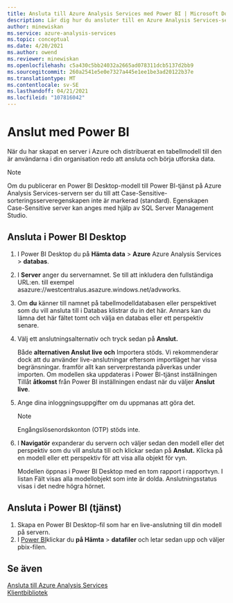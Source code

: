 ```yaml
---
title: Ansluta till Azure Analysis Services med Power BI | Microsoft Docs
description: Lär dig hur du ansluter till en Azure Analysis Services-server med hjälp av Power BI. När de är anslutna kan användarna utforska modelldata.
author: minewiskan
ms.service: azure-analysis-services
ms.topic: conceptual
ms.date: 4/20/2021
ms.author: owend
ms.reviewer: minewiskan
ms.openlocfilehash: c5a430c5bb24032a2665ad078311dcb5137d2bb9
ms.sourcegitcommit: 260a2541e5e0e7327a445e1ee1be3ad20122b37e
ms.translationtype: MT
ms.contentlocale: sv-SE
ms.lasthandoff: 04/21/2021
ms.locfileid: "107816042"
---
```

# <a name="connect-with-power-bi"></a>Anslut med Power BI

När du har skapat en server i Azure och distribuerat en tabellmodell till den är användarna i din organisation redo att ansluta och börja utforska data. 

> [!NOTE]
> Om du publicerar en Power BI Desktop-modell till Power BI-tjänst på Azure Analysis Services-servern ser du till att Case-Sensitive-sorteringsserveregenskapen inte är markerad (standard). Egenskapen Case-Sensitive server kan anges med hjälp av SQL Server Management Studio.
> 
> 
  
## <a name="connect-in-power-bi-desktop"></a>Ansluta i Power BI Desktop

1. I Power BI Desktop du på **Hämta data**  >  **Azure** Azure Analysis Services  >  **databas**.

2. I **Server** anger du servernamnet. Se till att inkludera den fullständiga URL:en. till exempel asazure://westcentralus.asazure.windows.net/advworks.

3. Om **du** känner till namnet på tabellmodelldatabasen eller perspektivet som du vill ansluta till i Databas klistrar du in det här. Annars kan du lämna det här fältet tomt och välja en databas eller ett perspektiv senare.

4. Välj ett anslutningsalternativ och tryck sedan på **Anslut.** 

    Både **alternativen Anslut live** **och** Importera stöds. Vi rekommenderar dock att du använder live-anslutningar eftersom importläget har vissa begränsningar. framför allt kan serverprestanda påverkas under importen. Om modellen ska uppdateras i Power BI-tjänst inställningen Tillåt **åtkomst** från Power BI inställningen endast när du väljer **Anslut live**.

5. Ange dina inloggningsuppgifter om du uppmanas att göra det. 

   > [!NOTE]
   > Engångslösenordskonton (OTP) stöds inte. 

6. I **Navigatör** expanderar du servern och väljer sedan den modell eller det perspektiv som du vill ansluta till och klickar sedan på **Anslut.** Klicka på en modell eller ett perspektiv för att visa alla objekt för vyn.

    Modellen öppnas i Power BI Desktop med en tom rapport i rapportvyn. I listan Fält visas alla modellobjekt som inte är dolda. Anslutningsstatus visas i det nedre högra hörnet.

## <a name="connect-in-power-bi-service"></a>Ansluta i Power BI (tjänst)

1. Skapa en Power BI Desktop-fil som har en live-anslutning till din modell på servern.
2. I [Power BI](https://powerbi.microsoft.com)klickar du **på Hämta**  >  **datafiler** och letar sedan upp och väljer pbix-filen.

## <a name="see-also"></a>Se även
[Ansluta till Azure Analysis Services](analysis-services-connect.md)   
[Klientbibliotek](/analysis-services/client-libraries?view=azure-analysis-services-current&preserve-view=true)
